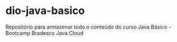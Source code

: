 # dio-java-basico
Repositório para armazenar todo o conteúdo do curso Java Básico - Bootcamp Bradesco Java Cloud
